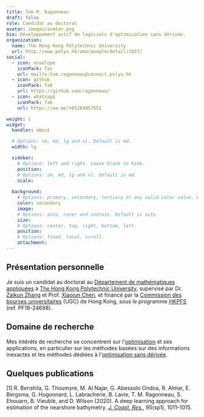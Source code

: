 ```yaml
---
title: Tom M. Ragonneau
draft: false
role: Candidat au doctorat
avatar: images/avatar.png
bio: Développement actif de logiciels d'optimisation sans dérivée.
organization:
  name: The Hong Kong Polytechnic University
  url: http://www.polyu.hk/ama/people/detail/1657/
social:
  - icon: envelope
    iconPack: fas
    url: mailto:tom.ragonneau@connect.polyu.hk
  - icon: github
    iconPack: fab
    url: https://github.com/ragonneau/
  - icon: whatsapp
    iconPack: fab
    url: https://wa.me/+85269957651

weight: 1
widget:
  handler: about

  # Options: sm, md, lg and xl. Default is md.
  width: lg

  sidebar:
    # Options: left and right. Leave blank to hide.
    position:
    # Options: sm, md, lg and xl. Default is md.
    scale:
  
  background:
    # Options: primary, secondary, tertiary or any valid color value. Default is primary.
    color: secondary
    image:
    # Options: auto, cover and contain. Default is auto.
    size:
    # Options: center, top, right, bottom, left.
    position:
    # Options: fixed, local, scroll.
    attachment: 
---
```


## Présentation personnelle

Je suis un candidat au doctorat au [Département de mathématiques appliquées](https://www.polyu.edu.hk/ama/) à [The Hong Kong Polytechnic University](https://www.polyu.edu.hk/), supervisé par Dr. [Zaikun Zhang](https://zhangzk.net/) et Prof. [Xiaojun Chen](https://www.polyu.edu.hk/ama/staff/xjchen/ChenXJ.htm), et financé par la [Commission des bourses universitaires](https://www.ugc.edu.hk/) (UGC) de Hong Kong, sous le programme [HKPFS](https://cerg1.ugc.edu.hk/hkpfs/) (ref. PF18-24698).

## Domaine de recherche

Mes intérêts de recherche se concentrent sur l'[optimisation](https://en.wikipedia.org/wiki/mathematical_optimization) et ses applications, en particulier sur les méthodes basées sur des informations inexactes et les méthodes dédiées à l'[optimisation sans dérivée](https://en.wikipedia.org/wiki/Derivative-free_optimization).

## Quelques publications

[1] R. Benshila, G. Thoumyre, M. Al Najar, G. Abessolo Ondoa, R. Almar, E. Bergsma, G. Hugonnard, L. Labracherie, B. Lavie, T. M. Ragonneau, S. Ehouarn, B. Vieublé, and D. Wilson (2020). A deep learning approach for estimation of the nearshore bathymetry. [*J. Coast. Res.*](https://meridian.allenpress.com/jcr), 95(sp1), 1011&ndash;1015.
